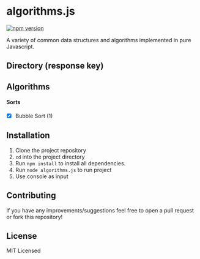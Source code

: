 # algorithms.js

[![npm version](https://badge.fury.io/js/algorithms.js.svg)](https://badge.fury.io/js/algorithms.js)

A variety of common data structures and algorithms implemented in pure Javascript.

## Directory (response key)

## Algorithms

#### Sorts

- [x] Bubble Sort (1)

## Installation

1. Clone the project repository
2. `cd` into the project directory
3. Run `npm install` to install all dependencies.
4. Run `node algorithms.js` to run project
5. Use console as input

## Contributing

If you have any improvements/suggestions feel free to open a pull request or fork this repository!

## License

MIT Licensed
